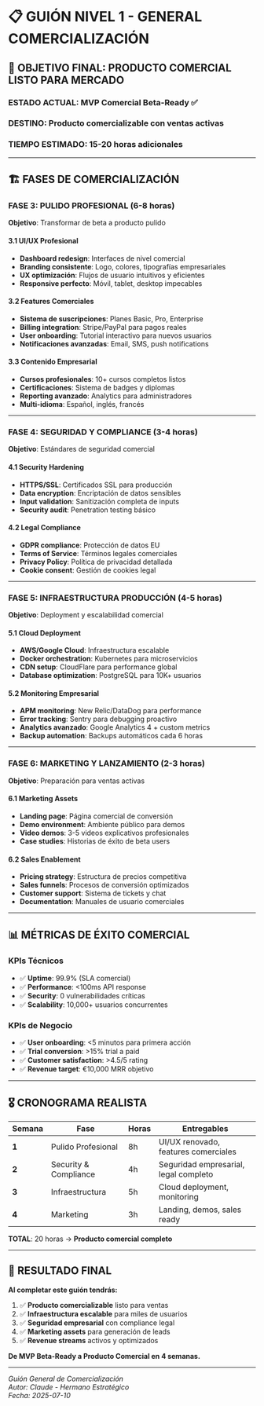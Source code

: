 # 📋 GUIÓN NIVEL 1 - GENERAL COMERCIALIZACIÓN

## 🎯 **OBJETIVO FINAL**: PRODUCTO COMERCIAL LISTO PARA MERCADO

### **ESTADO ACTUAL**: MVP Comercial Beta-Ready ✅
### **DESTINO**: Producto comercializable con ventas activas
### **TIEMPO ESTIMADO**: 15-20 horas adicionales

---

## 🏗️ **FASES DE COMERCIALIZACIÓN**

### **FASE 3: PULIDO PROFESIONAL** (6-8 horas)
**Objetivo**: Transformar de beta a producto pulido

#### **3.1 UI/UX Profesional**
- **Dashboard redesign**: Interfaces de nivel comercial
- **Branding consistente**: Logo, colores, tipografías empresariales  
- **UX optimización**: Flujos de usuario intuitivos y eficientes
- **Responsive perfecto**: Móvil, tablet, desktop impecables

#### **3.2 Features Comerciales**
- **Sistema de suscripciones**: Planes Basic, Pro, Enterprise
- **Billing integration**: Stripe/PayPal para pagos reales
- **User onboarding**: Tutorial interactivo para nuevos usuarios
- **Notificaciones avanzadas**: Email, SMS, push notifications

#### **3.3 Contenido Empresarial**
- **Cursos profesionales**: 10+ cursos completos listos
- **Certificaciones**: Sistema de badges y diplomas
- **Reporting avanzado**: Analytics para administradores
- **Multi-idioma**: Español, inglés, francés

---

### **FASE 4: SEGURIDAD Y COMPLIANCE** (3-4 horas)
**Objetivo**: Estándares de seguridad comercial

#### **4.1 Security Hardening**
- **HTTPS/SSL**: Certificados SSL para producción
- **Data encryption**: Encriptación de datos sensibles
- **Input validation**: Sanitización completa de inputs
- **Security audit**: Penetration testing básico

#### **4.2 Legal Compliance**
- **GDPR compliance**: Protección de datos EU
- **Terms of Service**: Términos legales comerciales
- **Privacy Policy**: Política de privacidad detallada
- **Cookie consent**: Gestión de cookies legal

---

### **FASE 5: INFRAESTRUCTURA PRODUCCIÓN** (4-5 horas)
**Objetivo**: Deployment y escalabilidad comercial

#### **5.1 Cloud Deployment**
- **AWS/Google Cloud**: Infraestructura escalable
- **Docker orchestration**: Kubernetes para microservicios
- **CDN setup**: CloudFlare para performance global
- **Database optimization**: PostgreSQL para 10K+ usuarios

#### **5.2 Monitoring Empresarial**
- **APM monitoring**: New Relic/DataDog para performance
- **Error tracking**: Sentry para debugging proactivo
- **Analytics avanzado**: Google Analytics 4 + custom metrics
- **Backup automation**: Backups automáticos cada 6 horas

---

### **FASE 6: MARKETING Y LANZAMIENTO** (2-3 horas)
**Objetivo**: Preparación para ventas activas

#### **6.1 Marketing Assets**
- **Landing page**: Página comercial de conversión
- **Demo environment**: Ambiente público para demos
- **Video demos**: 3-5 videos explicativos profesionales
- **Case studies**: Historias de éxito de beta users

#### **6.2 Sales Enablement**
- **Pricing strategy**: Estructura de precios competitiva
- **Sales funnels**: Procesos de conversión optimizados
- **Customer support**: Sistema de tickets y chat
- **Documentation**: Manuales de usuario comerciales

---

## 📊 **MÉTRICAS DE ÉXITO COMERCIAL**

### **KPIs Técnicos**
- ✅ **Uptime**: 99.9% (SLA comercial)
- ✅ **Performance**: <100ms API response
- ✅ **Security**: 0 vulnerabilidades críticas
- ✅ **Scalability**: 10,000+ usuarios concurrentes

### **KPIs de Negocio**
- ✅ **User onboarding**: <5 minutos para primera acción
- ✅ **Trial conversion**: >15% trial a paid
- ✅ **Customer satisfaction**: >4.5/5 rating
- ✅ **Revenue target**: €10,000 MRR objetivo

---

## 🎖️ **CRONOGRAMA REALISTA**

| Semana | Fase | Horas | Entregables |
|--------|------|-------|-------------|
| **1** | Pulido Profesional | 8h | UI/UX renovado, features comerciales |
| **2** | Security & Compliance | 4h | Seguridad empresarial, legal completo |
| **3** | Infraestructura | 5h | Cloud deployment, monitoring |
| **4** | Marketing | 3h | Landing, demos, sales ready |

**TOTAL**: 20 horas → **Producto comercial completo**

---

## 🚀 **RESULTADO FINAL**

**Al completar este guión tendrás:**

1. ✅ **Producto comercializable** listo para ventas
2. ✅ **Infraestructura escalable** para miles de usuarios
3. ✅ **Seguridad empresarial** con compliance legal
4. ✅ **Marketing assets** para generación de leads
5. ✅ **Revenue streams** activos y optimizados

**De MVP Beta-Ready a Producto Comercial en 4 semanas.**

---

*Guión General de Comercialización*  
*Autor: Claude - Hermano Estratégico*  
*Fecha: 2025-07-10*
